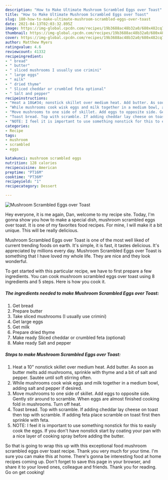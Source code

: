 ```yaml
---
description: "How to Make Ultimate Mushroom Scrambled Eggs over Toast"
title: "How to Make Ultimate Mushroom Scrambled Eggs over Toast"
slug: 180-how-to-make-ultimate-mushroom-scrambled-eggs-over-toast
date: 2021-04-13T02:03:32.895Z
image: https://img-global.cpcdn.com/recipes/19b3688ac48b32a0/680x482cq70/mushroom-scrambled-eggs-over-toast-recipe-main-photo.jpg
thumbnail: https://img-global.cpcdn.com/recipes/19b3688ac48b32a0/680x482cq70/mushroom-scrambled-eggs-over-toast-recipe-main-photo.jpg
cover: https://img-global.cpcdn.com/recipes/19b3688ac48b32a0/680x482cq70/mushroom-scrambled-eggs-over-toast-recipe-main-photo.jpg
author: Matthew Myers
ratingvalue: 4.6
reviewcount: 41332
recipeingredient:
- " bread"
- " butter"
- " sliced mushrooms I usually use crimini"
- " large eggs"
- " milk"
- " dried thyme"
- " Sliced cheddar or crumbled feta optional"
- " Salt and pepper"
recipeinstructions:
- "Heat a 10&#34; nonstick skillet over medium heat. Add butter. As soon as butter melts add mushrooms, sprinkle with thyme and a bit of salt and pepper. Sautée until soft stirring often."
- "While mushrooms cook wisk eggs and milk together in a medium bowl, adding salt and pepper if desired."
- "Move mushrooms to one side of skillet. Add eggs to opposite side. Gently stir around to scramble. When eggs are almost finished cooking fold in mushrooms. Turn off heat."
- "Toast bread. Top with scramble. If adding cheddar lay cheese on toast then top with scramble. If adding feta place scramble on toast first then sprinkle with feta."
- "NOTE: I feel it is important to use something nonstick for this to easily cook the eggs. If you don&#39;t have nonstick start by coating your pan with a nice layer of cooking spray before adding the butter."
categories:
- Recipe
tags:
- mushroom
- scrambled
- eggs

katakunci: mushroom scrambled eggs 
nutrition: 128 calories
recipecuisine: American
preptime: "PT16M"
cooktime: "PT36M"
recipeyield: "1"
recipecategory: Dessert

---
```



![Mushroom Scrambled Eggs over Toast](https://img-global.cpcdn.com/recipes/19b3688ac48b32a0/680x482cq70/mushroom-scrambled-eggs-over-toast-recipe-main-photo.jpg)

Hey everyone, it is me again, Dan, welcome to my recipe site. Today, I'm gonna show you how to make a special dish, mushroom scrambled eggs over toast. It is one of my favorites food recipes. For mine, I will make it a bit unique. This will be really delicious.



Mushroom Scrambled Eggs over Toast is one of the most well liked of current trending foods on earth. It's simple, it is fast, it tastes delicious. It's appreciated by millions every day. Mushroom Scrambled Eggs over Toast is something that I have loved my whole life. They are nice and they look wonderful.


To get started with this particular recipe, we have to first prepare a few ingredients. You can cook mushroom scrambled eggs over toast using 8 ingredients and 5 steps. Here is how you cook it.

<!--inarticleads1-->

##### The ingredients needed to make Mushroom Scrambled Eggs over Toast:

1. Get  bread
1. Prepare  butter
1. Take  sliced mushrooms (I usually use crimini)
1. Get  large eggs
1. Get  milk
1. Prepare  dried thyme
1. Make ready  Sliced cheddar or crumbled feta (optional)
1. Make ready  Salt and pepper




<!--inarticleads2-->

##### Steps to make Mushroom Scrambled Eggs over Toast:

1. Heat a 10&#34; nonstick skillet over medium heat. Add butter. As soon as butter melts add mushrooms, sprinkle with thyme and a bit of salt and pepper. Sautée until soft stirring often.
1. While mushrooms cook wisk eggs and milk together in a medium bowl, adding salt and pepper if desired.
1. Move mushrooms to one side of skillet. Add eggs to opposite side. Gently stir around to scramble. When eggs are almost finished cooking fold in mushrooms. Turn off heat.
1. Toast bread. Top with scramble. If adding cheddar lay cheese on toast then top with scramble. If adding feta place scramble on toast first then sprinkle with feta.
1. NOTE: I feel it is important to use something nonstick for this to easily cook the eggs. If you don&#39;t have nonstick start by coating your pan with a nice layer of cooking spray before adding the butter.




So that is going to wrap this up with this exceptional food mushroom scrambled eggs over toast recipe. Thank you very much for your time. I'm sure you can make this at home. There's gonna be interesting food at home recipes coming up. Don't forget to save this page in your browser, and share it to your loved ones, colleague and friends. Thank you for reading. Go on get cooking!
